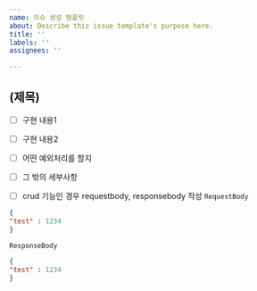 ```yaml
---
name: 이슈 생성 템플릿
about: Describe this issue template's purpose here.
title: ''
labels: ''
assignees: ''

---
```


## (제목)

- [ ] 구현 내용1
- [ ] 구현 내용2
- [ ] 어떤 예외처리를 할지
- [ ] 그 밖의 세부사항

- [ ]  crud 기능인 경우 requestbody, responsebody 작성
`RequestBody`
```json
{
"test" : 1234
}
```

`ResponseBody`
```json
{
"test" : 1234
}
```
